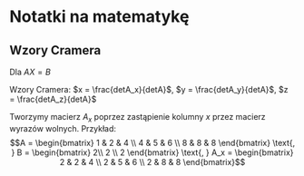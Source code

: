 # Notatki na matematykę

## Wzory Cramera


Dla $AX = B$

Wzory Cramera:
$x = \frac{detA_x}{detA}$, $y = \frac{detA_y}{detA}$, $z = \frac{detA_z}{detA}$

Tworzymy macierz $A_x$  poprzez zastąpienie kolumny $x$ przez macierz wyrazów wolnych.
Przykład:
$$A = 
\begin{bmatrix}
1 & 2 & 4 \\
4 & 5 & 6 \\
8 & 8 & 8
\end{bmatrix}
\text{, }
B = \begin{bmatrix}
2\\
2 \\
2
\end{bmatrix}
\text{, }
A_x = \begin{bmatrix}
2 & 2 & 4 \\
2 & 5 & 6 \\
2 & 8 & 8
\end{bmatrix}$$
